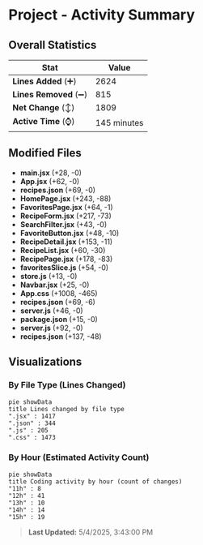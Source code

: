 # Project - Activity Summary 

## Overall Statistics

| Stat                   | Value                                                             |
| ---------------------- | ----------------------------------------------------------------- |
| **Lines Added** (➕)   | 2624                                          |
| **Lines Removed** (➖) | 815                                        |
| **Net Change** (↕)    | 1809                |
| **Active Time** (⌚)   | 145 minutes |


## Modified Files
- **main.jsx** (+28, -0)
- **App.jsx** (+62, -0)
- **recipes.json** (+69, -0)
- **HomePage.jsx** (+243, -88)
- **FavoritesPage.jsx** (+64, -1)
- **RecipeForm.jsx** (+217, -73)
- **SearchFilter.jsx** (+43, -0)
- **FavoriteButton.jsx** (+48, -10)
- **RecipeDetail.jsx** (+153, -11)
- **RecipeList.jsx** (+60, -30)
- **RecipePage.jsx** (+178, -83)
- **favoritesSlice.js** (+54, -0)
- **store.js** (+13, -0)
- **Navbar.jsx** (+25, -0)
- **App.css** (+1008, -465)
- **recipes.json** (+69, -6)
- **server.js** (+46, -0)
- **package.json** (+15, -0)
- **server.js** (+92, -0)
- **recipes.json** (+137, -48)

## Visualizations

### By File Type (Lines Changed)

```mermaid
pie showData
title Lines changed by file type
".jsx" : 1417
".json" : 344
".js" : 205
".css" : 1473
```

### By Hour (Estimated Activity Count)

```mermaid
pie showData
title Coding activity by hour (count of changes)
"11h" : 8
"12h" : 41
"13h" : 10
"14h" : 14
"15h" : 19
```


> **Last Updated:** 5/4/2025, 3:43:00 PM